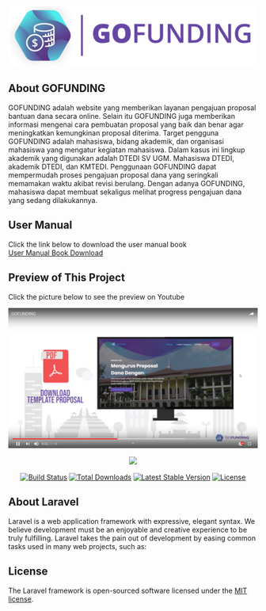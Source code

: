
![GOFUNDING Web Project](https://github.com/edonovanto/GOFUNDING/blob/edo/public/images/GOFUNDLOGO.png)

## About GOFUNDING
GOFUNDING adalah website yang memberikan layanan pengajuan proposal bantuan dana secara online. Selain itu GOFUNDING juga memberikan informasi mengenai cara pembuatan proposal yang baik dan benar agar meningkatkan kemungkinan proposal diterima.
Target pengguna GOFUNDING adalah mahasiswa, bidang akademik, dan organisasi mahasiswa yang mengatur kegiatan mahasiswa. Dalam kasus ini lingkup akademik yang digunakan adalah DTEDI SV UGM. Mahasiswa DTEDI, akademik DTEDI, dan KMTEDI.
Penggunaan GOFUNDING dapat mempermudah proses pengajuan proposal dana yang seringkali memamakan waktu akibat revisi berulang. Dengan adanya GOFUNDING, mahasiswa dapat membuat sekaligus melihat progress pengajuan dana yang sedang dilakukannya.

## User Manual
Click the link below to download the user manual book
<br>
<a href="https://drive.google.com/uc?export=download&id=1fqCRh4MKmzKOMSs-Tu_F02Ip27eIUWNW"> User Manual Book Download</a>

## Preview  of This Project
Click the picture below to see the preview on Youtube

[![Watch the video](https://github.com/edonovanto/GOFUNDING/blob/edo/public/images/video.png)](https://www.youtube.com/watch?v=0UHM5URVwoU)


<p align="center"><img src="https://res.cloudinary.com/dtfbvvkyp/image/upload/v1566331377/laravel-logolockup-cmyk-red.svg" width="400"></p>

<p align="center">
<a href="https://travis-ci.org/laravel/framework"><img src="https://travis-ci.org/laravel/framework.svg" alt="Build Status"></a>
<a href="https://packagist.org/packages/laravel/framework"><img src="https://poser.pugx.org/laravel/framework/d/total.svg" alt="Total Downloads"></a>
<a href="https://packagist.org/packages/laravel/framework"><img src="https://poser.pugx.org/laravel/framework/v/stable.svg" alt="Latest Stable Version"></a>
<a href="https://packagist.org/packages/laravel/framework"><img src="https://poser.pugx.org/laravel/framework/license.svg" alt="License"></a>
</p>

## About Laravel

Laravel is a web application framework with expressive, elegant syntax. We believe development must be an enjoyable and creative experience to be truly fulfilling. Laravel takes the pain out of development by easing common tasks used in many web projects, such as:

## License

The Laravel framework is open-sourced software licensed under the [MIT license](https://opensource.org/licenses/MIT).

